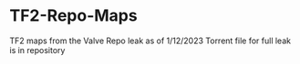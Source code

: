 # TF2-Repo-Maps
TF2 maps from the Valve Repo leak as of 1/12/2023
Torrent file for full leak is in repository
